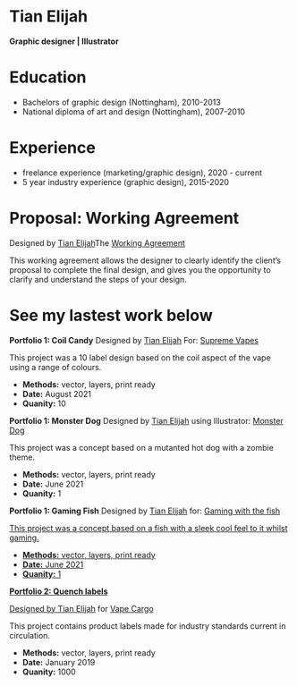 # Tian Elijah
**Graphic designer | Illustrator**

# Education
* Bachelors of graphic design (Nottingham), 2010-2013  
* National diploma of art and design (Nottingham), 2007-2010  

# Experience
* freelance experience (marketing/graphic design), 2020 - current
* 5 year industry experience (graphic design), 2015-2020

# Proposal: Working Agreement 



Designed by <a href="http://linkedin.com/in/tian-elijah-26b65256">Tian Elijah</a>The <a href="https://postimg.cc/gallery/FR4K8Fx">Working Agreement</a>
 
 This working agreement allows the designer to clearly identify the client’s
 proposal to complete the final design, and gives you the opportunity to clarify and understand the steps of your design.

# **See my lastest work below** 

**Portfolio 1: Coil Candy**
Designed by <a href="http://linkedin.com/in/tian-elijah-26b65256">Tian Elijah</a> For: <a href="https://postimg.cc/gallery/tYtYzwP">Supreme Vapes</a>

This project was a 10 label design based on the coil aspect of the vape using a range of colours.
* **Methods:** vector, layers, print ready
* **Date:** August 2021
* **Quanity:** 10


**Portfolio 1: Monster Dog**
Designed by <a href="http://linkedin.com/in/tian-elijah-26b65256">Tian Elijah</a> using Illustrator: <a href="https://postimg.cc/gallery/yxnMcKf">Monster Dog</a>

This project was a concept based on a mutanted hot dog with a zombie theme.
* **Methods:** vector, layers, print ready
* **Date:** June 2021
* **Quanity:** 1


**Portfolio 1: Gaming Fish**
Designed by <a href="www.linkedin.com/in/tian-elijah-26b65256">Tian Elijah</a> for: <a href="https://twitter.com/TheFishyNorris">Gaming with the fish</a>
<a href="https://postimg.cc/gallery/7yCq3Hk">

This project was a concept based on a fish with a sleek cool feel to it whilst gaming.
* **Methods:** vector, layers, print ready
* **Date:** June 2021
* **Quanity:** 1


**Portfolio 2: Quench labels**


Designed by <a href="www.linkedin.com/in/tian-elijah-26b65256">Tian Elijah</a> for <a href="https://www.vapecargo.net/">Vape Cargo</a>

This project contains product labels made for industry standards current in circulation.
* **Methods:** vector, layers, print ready
* **Date:** January 2019
* **Quanity:** 1000 



